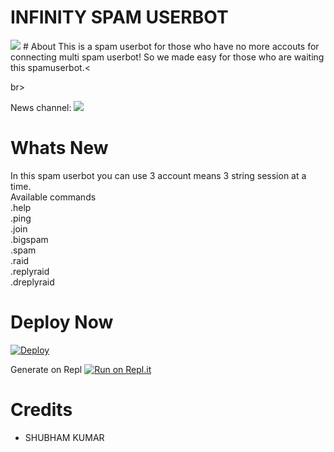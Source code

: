 # INFINITY SPAM USERBOT
<img src="https://telegra.ph/file/ad11ba61b5505bc087268.jpg">
# About 
This is a spam userbot for those who have no more accouts for connecting multi spam userbot!
So we made easy for those who are waiting this spamuserbot.<

br>

News channel: <a  href="https://t.me/Philips_bots" alt="Philips Bot"> <img  src="https://img.shields.io/badge/%F0%9F%92%A1-Philips%20Updates-9cf" /> </a> 

# Whats New 
In this spam userbot you can use 3 account means 3 string session at a time.
<br> Available commands <br>
.help <br>
.ping <br>
.join <br>
.bigspam <br>
.spam <br>
.raid <br>
.replyraid <br>
.dreplyraid <br>

# Deploy Now 

[![Deploy](https://www.herokucdn.com/deploy/button.svg)](https://heroku.com/deploy?template=https://github.com/shubham-king/Infinity_spambot)

Generate on Repl [![Run on Repl.it](https://repl.it/badge/github/YukkiBot/YukkiSpamBot)](https://replit.com/@shubham-king/Infinity-Spam-bot)

# Credits
- SHUBHAM KUMAR

   




